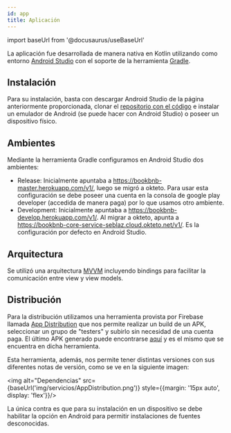 ```yaml
---
id: app
title: Aplicación
---
```

import baseUrl from '@docusaurus/useBaseUrl'

La aplicación fue desarrollada de manera nativa en Kotlin utilizando como entorno [Android Studio](https://developer.android.com/studio) con el soporte de la herramienta [Gradle](https://gradle.org/).

## Instalación

Para su instalación, basta con descargar Android Studio de la página anteriormente proporcionada, clonar el [repositorio con el código](https://github.com/BookBnB/android-app) e instalar un emulador de Android (se puede hacer con Android Studio) o poseer un dispositivo físico.

## Ambientes

Mediante la herramienta Gradle configuramos en Android Studio dos ambientes:

- Release: Inicialmente apuntaba a https://bookbnb-master.herokuapp.com/v1/, luego se migró a okteto. Para usar esta configuración se debe poseer una cuenta en la consola de google play developer (accedida de manera paga) por lo que usamos otro ambiente.
- Development: Inicialmente apuntaba a https://bookbnb-develop.herokuapp.com/v1/. Al migrar a okteto, apunta a https://bookbnb-core-service-seblaz.cloud.okteto.net/v1/. Es la configuración por defecto en Android Studio.

## Arquitectura

Se utilizó una arquitectura [MVVM](https://es.wikipedia.org/wiki/Modelo%E2%80%93vista%E2%80%93modelo_de_vista) incluyendo bindings para facilitar la comunicación entre view y view models.


## Distribución

Para la distribución utilizamos una herramienta provista por Firebase llamada [App Distribution](https://firebase.google.com/docs/app-distribution) que nos permite realizar un build de un APK, seleccionar un grupo de "testers" y subirlo sin necesidad de una cuenta paga. El último APK generado puede encontrarse [aquí](https://github.com/BookBnB/bookbnb.github.io/raw/doc/static/bookbnb.apk) y es el mismo que se encuentra en dicha herramienta.

Esta herramienta, además, nos permite tener distintas versiones con sus diferentes notas de versión, como se ve en la siguiente imagen:

<img alt="Dependencias" src={baseUrl('img/servicios/AppDistribution.png')} style={{margin: '15px auto', display: 'flex'}}/>

La única contra es que para su instalación en un dispositivo se debe habilitar la opción en Android para permitir instalaciones de fuentes desconocidas.
